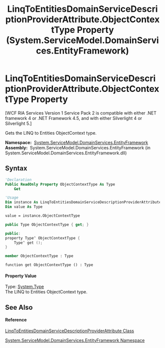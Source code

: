 ﻿---
title: LinqToEntitiesDomainServiceDescriptionProviderAttribute.ObjectContextType Property  (System.ServiceModel.DomainServices.EntityFramework)
TOCTitle: ObjectContextType Property
ms:assetid: P:System.ServiceModel.DomainServices.EntityFramework.LinqToEntitiesDomainServiceDescriptionProviderAttribute.ObjectContextType
ms:mtpsurl: https://msdn.microsoft.com/en-us/library/system.servicemodel.domainservices.entityframework.linqtoentitiesdomainservicedescriptionproviderattribute.objectcontexttype(v=VS.91)
ms:contentKeyID: 28755316
ms.date: 01/27/2012
mtps_version: v=VS.91
f1_keywords:
- System.ServiceModel.DomainServices.EntityFramework.LinqToEntitiesDomainServiceDescriptionProviderAttribute.ObjectContextType
- System.ServiceModel.DomainServices.EntityFramework.LinqToEntitiesDomainServiceDescriptionProviderAttribute.get_ObjectContextType
dev_langs:
- CSharp
- JScript
- VB
- FSharp
- c++
api_location:
- System.ServiceModel.DomainServices.EntityFramework.dll
api_name:
- System.ServiceModel.DomainServices.EntityFramework.LinqToEntitiesDomainServiceDescriptionProviderAttribute.get_ObjectContextType
- System.ServiceModel.DomainServices.EntityFramework.LinqToEntitiesDomainServiceDescriptionProviderAttribute.ObjectContextType
api_type:
- Managed
topic_type:
- apiref
- kbSyntax
product_family_name: VS
ROBOTS: INDEX,FOLLOW
---

# LinqToEntitiesDomainServiceDescriptionProviderAttribute.ObjectContextType Property

\[WCF RIA Services Version 1 Service Pack 2 is compatible with either .NET framework 4 or .NET Framework 4.5, and with either Silverlight 4 or Silverlight 5.\]

Gets the LINQ to Entities ObjectContext type.

**Namespace:**  [System.ServiceModel.DomainServices.EntityFramework](ff422378\(v=vs.91\).md)  
**Assembly:**  System.ServiceModel.DomainServices.EntityFramework (in System.ServiceModel.DomainServices.EntityFramework.dll)

## Syntax

``` vb
'Declaration
Public ReadOnly Property ObjectContextType As Type
    Get
```

``` vb
'Usage
Dim instance As LinqToEntitiesDomainServiceDescriptionProviderAttribute
Dim value As Type

value = instance.ObjectContextType
```

``` csharp
public Type ObjectContextType { get; }
```

``` c++
public:
property Type^ ObjectContextType {
    Type^ get ();
}
```

``` fsharp
member ObjectContextType : Type
```

``` jscript
function get ObjectContextType () : Type
```

#### Property Value

Type: [System.Type](https://msdn.microsoft.com/en-us/library/42892f65)  
The LINQ to Entities ObjectContext type.  

## See Also

#### Reference

[LinqToEntitiesDomainServiceDescriptionProviderAttribute Class](ff423015\(v=vs.91\).md)

[System.ServiceModel.DomainServices.EntityFramework Namespace](ff422378\(v=vs.91\).md)

